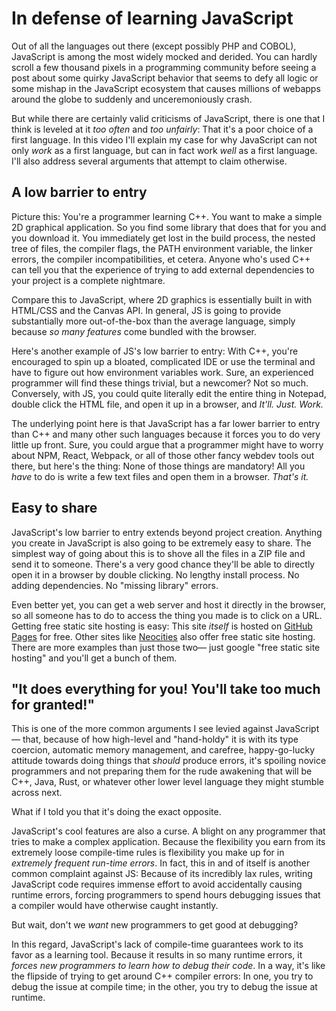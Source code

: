 <!--template=blogpost-template.html-->

# In defense of learning JavaScript

Out of all the languages out there (except possibly PHP and COBOL), JavaScript is among the most widely mocked and derided. You can hardly scroll a few thousand pixels in a programming community before seeing a post about some quirky JavaScript behavior that seems to defy all logic or some mishap in the JavaScript ecosystem that causes millions of webapps around the globe to suddenly and unceremoniously crash.

But while there are certainly valid criticisms of JavaScript, there is one that I think is leveled at it *too often* and *too unfairly*: That it's a poor choice of a first language. In this video I'll explain my case for why JavaScript can not only *work* as a first language, but can in fact work *well* as a first language. I'll also address several arguments that attempt to claim otherwise.

## A low barrier to entry

Picture this: You're a programmer learning C++. You want to make a simple 2D graphical application. So you find some library that does that for you and you download it. You immediately get lost in the build process, the nested tree of files, the compiler flags, the PATH environment variable, the linker errors, the compiler incompatibilities, et cetera. Anyone who's used C++ can tell you that the experience of trying to add external dependencies to your project is a complete nightmare.

Compare this to JavaScript, where 2D graphics is essentially built in with HTML/CSS and the Canvas API. In general, JS is going to provide substantially more out-of-the-box than the average language, simply because *so many features* come bundled with the browser. 

Here's another example of JS's low barrier to entry: With C++, you're encouraged to spin up a bloated, complicated IDE or use the terminal and have to figure out how environment variables work. Sure, an experienced programmer will find these things trivial, but a newcomer? Not so much. Conversely, with JS, you could quite literally edit the entire thing in Notepad, double click the HTML file, and open it up in a browser, and *It'll. Just. Work.*

The underlying point here is that JavaScript has a far lower barrier to entry than C++ and many other such languages because it forces you to do very little up front. Sure, you could argue that a programmer might have to worry about NPM, React, Webpack, or all of those other fancy webdev tools out there, but here's the thing: None of those things are mandatory! All you *have* to do is write a few text files and open them in a browser. *That's it.*

## Easy to share

JavaScript's low barrier to entry extends beyond project creation. Anything you create in JavaScript is also going to be extremely easy to share. The simplest way of going about this is to shove all the files in a ZIP file and send it to someone. There's a very good chance they'll be able to directly open it in a browser by double clicking. No lengthy install process. No adding dependencies. No "missing library" errors. 

Even better yet, you can get a web server and host it directly in the browser, so all someone has to do to access the thing you made is to click on a URL. Getting free static site hosting is easy: This site *itself* is hosted on [GitHub Pages](https://pages.github.com/) for free. Other sites like [Neocities](https://neocities.org/) also offer free static site hosting. There are more examples than just those two&mdash; just google "free static site hosting" and you'll get a bunch of them.

## "It does everything for you! You'll take too much for granted!"

This is one of the more common arguments I see levied against JavaScript&mdash; that, because of how high-level and "hand-holdy" it is with its type coercion, automatic memory management, and carefree, happy-go-lucky attitude towards doing things that *should* produce errors, it's spoiling novice programmers and not preparing them for the rude awakening that will be C++, Java, Rust, or whatever other lower level language they might stumble across next.

What if I told you that it's doing the exact opposite.

JavaScript's cool features are also a curse. A blight on any programmer that tries to make a complex application. Because the flexibility you earn from its extremely loose compile-time rules is flexibility you make up for in *extremely frequent run-time errors*. In fact, this in and of itself is another common complaint against JS: Because of its incredibly lax rules, writing JavaScript code requires immense effort to avoid accidentally causing runtime errors, forcing programmers to spend hours debugging issues that a compiler would have otherwise caught instantly.

But wait, don't we *want* new programmers to get good at debugging?

In this regard, JavaScript's lack of compile-time guarantees work to its favor as a learning tool. Because it results in so many runtime errors, it *forces new programmers to learn how to debug their code*. In a way, it's like the flipside of trying to get around C++ compiler errors: In one, you try to debug the issue at compile time; in the other, you try to debug the issue at runtime.
